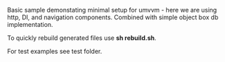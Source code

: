 Basic sample demonstating minimal setup for umvvm - here we are using http, DI, and navigation components. Combined with simple object box db implementation.

To quickly rebuild generated files use <b>sh rebuild.sh</b>.

For test examples see test folder.
